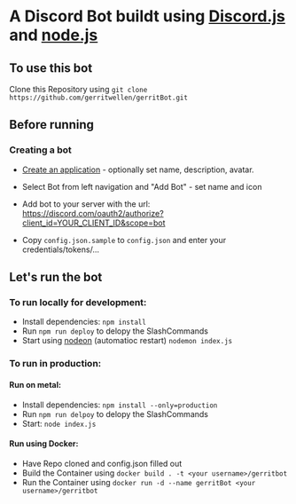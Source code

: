 # A Discord Bot buildt using [Discord.js](discord.js.org) and [node.js](nodejs.org)

## To use this bot

Clone this Repository using `git clone https://github.com/gerritwellen/gerritBot.git`

## Before running

### Creating a bot

- [Create an application](https://discord.com/developers/applications/) - optionally set name, description, avatar.
- Select Bot from left navigation and "Add Bot" - set name and icon
- Add bot to your server with the url: https://discord.com/oauth2/authorize?client_id=YOUR_CLIENT_ID&scope=bot

- Copy `config.json.sample` to `config.json` and enter your credentials/tokens/...

## Let's run the bot

### To run locally for development:

- Install dependencies: `npm install`
- Run `npm run deploy` to delopy the SlashCommands
- Start using [nodeon](https://www.npmjs.com/package/nodemon) (automatioc restart) `nodemon index.js`

### To run in production:

#### Run on metal:

- Install dependencies: `npm install --only=production`
- Run `npm run delpoy` to delopy the SlashCommands
- Start: `node index.js`

#### Run using Docker:

- Have Repo cloned and config.json filled out
- Build the Container using `docker build . -t <your username>/gerritbot`
- Run the Container using `docker run -d --name gerritBot <your username>/gerritbot`
